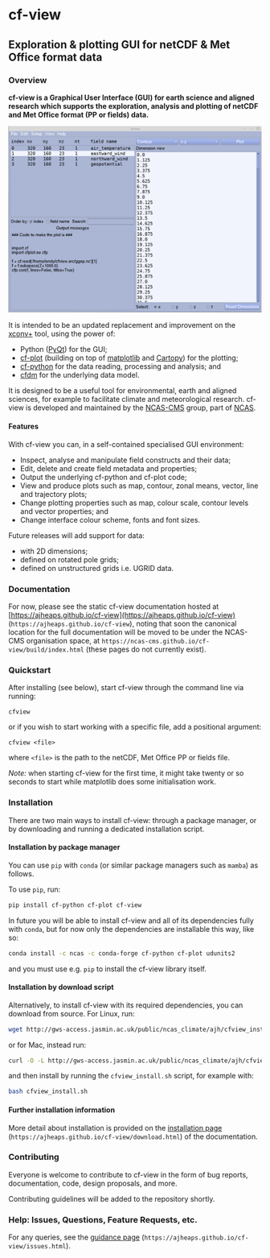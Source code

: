 # cf-view

## Exploration & plotting GUI for netCDF & Met Office format data

### Overview

**cf-view is a Graphical User Interface (GUI) for earth science and aligned
research which supports the exploration, analysis and plotting of netCDF
and Met Office format (PP or fields) data.**

![cf-view screenshot preview](media/cfview-screenshot-preview-1.png "Preview of the cf-view GUI")

It is intended to be an updated replacement and improvement on
the [xconv+](https://ncas-cms.github.io/xconv-doc/html/index.html) tool,
using the power of:

* Python ([PyQt](https://www.riverbankcomputing.com/software/pyqt/)) for the GUI;
* [cf-plot](https://github.com/NCAS-CMS/cf-plot)
  (building on top of
  [matplotlib](https://matplotlib.org/) and
  [Cartopy](https://scitools.org.uk/cartopy/docs/latest/)) for the plotting;
* [cf-python](https://ncas-cms.github.io/cf-python/) for the data
  reading, processing and analysis; and
* [cfdm](https://ncas-cms.github.io/cfdm/) for the underlying data model.

It is designed to be a useful tool for environmental, earth
and aligned sciences, for example to facilitate climate and meteorological
research. cf-view is developed and maintained by the
[NCAS-CMS](https://cms.ncas.ac.uk/index.html) group, part of
[NCAS](https://ncas.ac.uk/).


#### Features

With cf-view you can, in a self-contained specialised GUI environment:

* Inspect, analyse and manipulate field constructs and their data;
* Edit, delete and create field metadata and properties;
* Output the underlying cf-python and cf-plot code;
* View and produce plots such as map, contour, zonal means, vector, line and
  trajectory plots;
* Change plotting properties such as map, colour scale, contour levels and
  vector properties; and
* Change interface colour scheme, fonts and font sizes.

Future releases will add support for data:

* with 2D dimensions;
* defined on rotated pole grids;
* defined on unstructured grids i.e. UGRID data.


### Documentation

For now, please see the static cf-view documentation hosted at 
[https://ajheaps.github.io/cf-view](https://ajheaps.github.io/cf-view)
(`https://ajheaps.github.io/cf-view`), noting that soon the canonical
location for the full documentation will be moved to be under the NCAS-CMS
organisation space, at `https://ncas-cms.github.io/cf-view/build/index.html`
(these pages do not currently exist).


### Quickstart

After installing (see below), start cf-view through the command line via
running:

```
cfview
```

or if you wish to start working with a specific file, add a positional
argument:

```
cfview <file>
```

where `<file>` is the path to the netCDF, Met Office PP or fields file.

*Note:* when starting cf-view for the first time, it might take twenty or
so seconds to start while matplotlib does some initialisation work.


### Installation

There are two main ways to install cf-view: through a package manager, or
by downloading and running a dedicated installation script.


#### Installation by package manager

You can use `pip` with `conda` (or similar package managers such
as `mamba`) as follows.

To use `pip`, run:

```bash
pip install cf-python cf-plot cf-view
```

In future you will be able to install cf-view and all of its dependencies
fully with `conda`, but for now only the dependencies are installable
this way, like so:

```bash
conda install -c ncas -c conda-forge cf-python cf-plot udunits2
```

and you must use e.g. `pip` to install the cf-view library itself.


#### Installation by download script

Alternatively, to install cf-view with its required dependencies, you can
download from source. For Linux, run:

```bash
wget http://gws-access.jasmin.ac.uk/public/ncas_climate/ajh/cfview_install/cfview_install.sh
```

or for Mac, instead run:

```bash
curl -O -L http://gws-access.jasmin.ac.uk/public/ncas_climate/ajh/cfview_install/cfview_install.sh
```

and then install by running the `cfview_install.sh` script, for example with:

```bash
bash cfview_install.sh
```

#### Further installation information

More detail about installation is provided on the
[installation page](https://ajheaps.github.io/cf-view/download.html)
(`https://ajheaps.github.io/cf-view/download.html`)
of the documentation.


### Contributing

Everyone is welcome to contribute to cf-view in the form
of bug reports, documentation, code, design proposals, and more.

Contributing guidelines will be added to the repository shortly.


### Help: Issues, Questions, Feature Requests, etc.

For any queries, see the
[guidance page](https://ajheaps.github.io/cf-view/issues.html)
(`https://ajheaps.github.io/cf-view/issues.html`).
